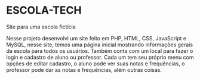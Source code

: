 # ESCOLA-TECH
Site para uma escola fictícia 

Nesse projeto desenvolvi um site feito em PHP, HTML, CSS, JavaScript e MySQL, nesse site, temos uma página inicial mostrando informações gerais da escola para todos os usuários. Também conta com um local para fazer o login e cadastro de aluno ou professor. Cada um tem seu próprio menu com opções de editar cadastro, o aluno pode ver suas notas e frequências, o professor pode dar as notas e frequências, além outras coisas.
